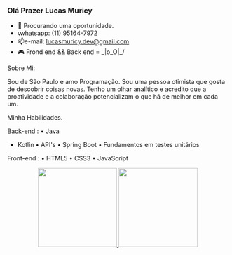 ### Olá Prazer Lucas Muricy


- 🔭 Procurando uma oportunidade.
- 📞whatsapp: (11) 95164-7972
-  📫e-mail: lucasmuricy.dev@gmail.com
- 🎮 Frond end && Back end = \_|o_O|_/

Sobre Mi:

Sou de São Paulo e  amo Programação.
Sou uma pessoa otimista que gosta de descobrir coisas novas. Tenho um olhar analítico e acredito que a proatividade e a colaboração potencializam o que há de melhor em cada um. 

Minha Habilidades.

Back-end :
• Java
* Kotlin
• API's 
• Spring Boot 
• Fundamentos em testes unitários


 Front-end :
• HTML5
• CSS3
• JavaScript


<div align="center">
  <a href="https://github.com/LucasMuricy">
  <img height="180em" src="https://github-readme-stats.vercel.app/api?username=LucasMuricy&show_icons=true&theme=dark&include_all_commits=true&count_private=true"/>
  <img height="180em" src="https://github-readme-stats.vercel.app/api/top-langs/?username=LucasMuricy&layout=compact&langs_count=7&theme=dark"/>
</div>
  
  <div style="display: inline_block"><br>
 
   
    
  </div>
  
  ##
  

  
